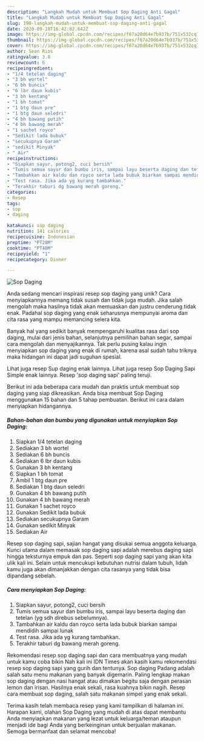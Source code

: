 ```yaml
---
description: "Langkah Mudah untuk Membuat Sop Daging Anti Gagal"
title: "Langkah Mudah untuk Membuat Sop Daging Anti Gagal"
slug: 198-langkah-mudah-untuk-membuat-sop-daging-anti-gagal
date: 2020-09-18T16:42:02.642Z
image: https://img-global.cpcdn.com/recipes/f67a20d64e7b937b/751x532cq70/sop-daging-foto-resep-utama.jpg
thumbnail: https://img-global.cpcdn.com/recipes/f67a20d64e7b937b/751x532cq70/sop-daging-foto-resep-utama.jpg
cover: https://img-global.cpcdn.com/recipes/f67a20d64e7b937b/751x532cq70/sop-daging-foto-resep-utama.jpg
author: Sean Rios
ratingvalue: 3.8
reviewcount: 6
recipeingredient:
- "1/4 tetelan daging"
- "3 bh wortel"
- "6 bh buncis"
- "6 lbr daun kubis"
- "3 bh kentang"
- "1 bh tomat"
- "1 btg daun pre"
- "1 btg daun seledri"
- "4 bh bawang putih"
- "4 bh bawang merah"
- "1 sachet royco"
- "Sedikit lada bubuk"
- "secukupnya Garam"
- "sedikit Minyak"
- " Air"
recipeinstructions:
- "Siapkan sayur, potong2, cuci bersih"
- "Tumis semua sayur dan bumbu iris, sampai layu beserta daging dan tetelan (yg sdh direbus sebelumnya)."
- "Tambahkan air kaldu dan royco serta lada bubuk biarkan sampai mendidih sampai lunak"
- "Test rasa. Jika ada yg kurang tambahkan."
- "Terakhir taburi dg bawang merah goreng."
categories:
- Resep
tags:
- sop
- daging

katakunci: sop daging 
nutrition: 141 calories
recipecuisine: Indonesian
preptime: "PT28M"
cooktime: "PT40M"
recipeyield: "1"
recipecategory: Dinner

---
```



![Sop Daging](https://img-global.cpcdn.com/recipes/f67a20d64e7b937b/751x532cq70/sop-daging-foto-resep-utama.jpg)

Anda sedang mencari inspirasi resep sop daging yang unik? Cara menyiapkannya memang tidak susah dan tidak juga mudah. Jika salah mengolah maka hasilnya tidak akan memuaskan dan justru cenderung tidak enak. Padahal sop daging yang enak seharusnya mempunyai aroma dan cita rasa yang mampu memancing selera kita.

Banyak hal yang sedikit banyak mempengaruhi kualitas rasa dari sop daging, mulai dari jenis bahan, selanjutnya pemilihan bahan segar, sampai cara mengolah dan menyajikannya. Tak perlu pusing kalau ingin menyiapkan sop daging yang enak di rumah, karena asal sudah tahu triknya maka hidangan ini dapat jadi suguhan spesial.

Lihat juga resep Sup daging enak lainnya. Lihat juga resep Sop Daging Sapi Simple enak lainnya. Resep &#39;sop daging sapi&#39; paling teruji.


Berikut ini ada beberapa cara mudah dan praktis untuk membuat sop daging yang siap dikreasikan. Anda bisa membuat Sop Daging menggunakan 15 bahan dan 5 tahap pembuatan. Berikut ini cara dalam menyiapkan hidangannya.

<!--inarticleads1-->

##### Bahan-bahan dan bumbu yang digunakan untuk menyiapkan Sop Daging:

1. Siapkan 1/4 tetelan daging
1. Sediakan 3 bh wortel
1. Sediakan 6 bh buncis
1. Sediakan 6 lbr daun kubis
1. Gunakan 3 bh kentang
1. Siapkan 1 bh tomat
1. Ambil 1 btg daun pre
1. Sediakan 1 btg daun seledri
1. Gunakan 4 bh bawang putih
1. Gunakan 4 bh bawang merah
1. Gunakan 1 sachet royco
1. Gunakan Sedikit lada bubuk
1. Sediakan secukupnya Garam
1. Gunakan sedikit Minyak
1. Sediakan  Air


Resep sop daging sapi, sajian hangat yang disukai semua anggota keluarga. Kunci utama dalam memasak sop daging sapi adalah merebus daging sapi hingga teksturnya empuk dan pas. Seperti sop daging sapi yang akan kita ulik kali ini. Selain untuk mencukupi kebutuhan nutrisi dalam tubuh, lidah kamu juga akan dimanjakkan dengan cita rasanya yang tidak bisa dipandang sebelah. 

<!--inarticleads2-->

##### Cara menyiapkan Sop Daging:

1. Siapkan sayur, potong2, cuci bersih
1. Tumis semua sayur dan bumbu iris, sampai layu beserta daging dan tetelan (yg sdh direbus sebelumnya).
1. Tambahkan air kaldu dan royco serta lada bubuk biarkan sampai mendidih sampai lunak
1. Test rasa. Jika ada yg kurang tambahkan.
1. Terakhir taburi dg bawang merah goreng.


Rekomendasi resep sop daging sapi dan cara membuatnya yang mudah untuk kamu coba bikin Nah kali ini IDN Times akan kasih kamu rekomendasi resep sop daging sapi yang gurih dan tentunya. Sop daging Padang adalah salah satu menu makanan yang banyak digemarin. Paling lengkap makan sop daging dengan nasi hangat atau dimakan begitu saja dengan perasan lemon dan irisan. Hasilnya enak sekali, rasa kuahnya bikin nagih. Resep cara membuat sop daging, salah satu makanan simpel yang enak sekali. 

Terima kasih telah membaca resep yang kami tampilkan di halaman ini. Harapan kami, olahan Sop Daging yang mudah di atas dapat membantu Anda menyiapkan makanan yang lezat untuk keluarga/teman ataupun menjadi ide bagi Anda yang berkeinginan untuk berjualan makanan. Semoga bermanfaat dan selamat mencoba!
